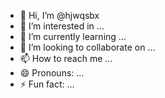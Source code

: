 - 👋 Hi, I’m @hjwqsbx
- 👀 I’m interested in ...
- 🌱 I’m currently learning ...
- 💞️ I’m looking to collaborate on ...
- 📫 How to reach me ...
- 😄 Pronouns: ...
- ⚡ Fun fact: ...

<!---
hjwqsbx/hjwqsbx is a ✨ special ✨ repository because its `README.md` (this file) appears on your GitHub profile.
You can click the Preview link to take a look at your changes.
--->
